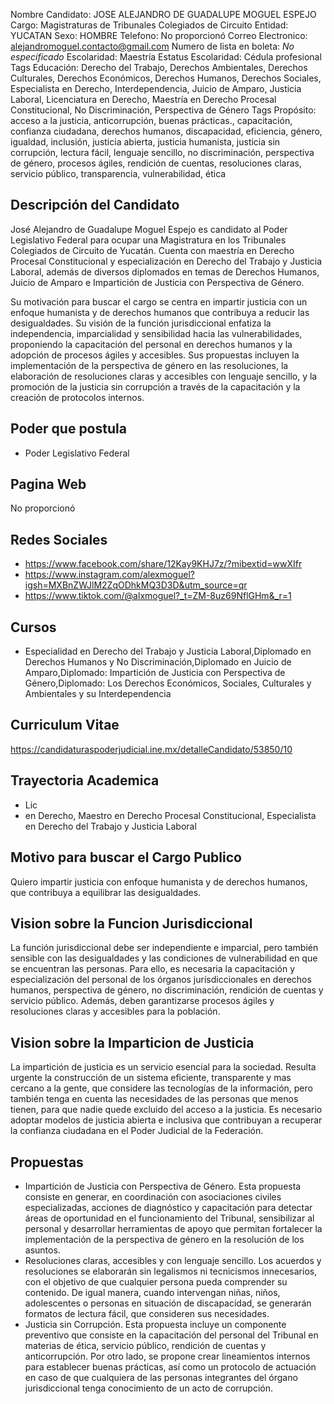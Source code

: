 Nombre Candidato: JOSE ALEJANDRO DE GUADALUPE MOGUEL ESPEJO
Cargo: Magistraturas de Tribunales Colegiados de Circuito
Entidad: YUCATAN
Sexo: HOMBRE
Telefono: No proporcionó
Correo Electronico: alejandromoguel.contacto@gmail.com
Numero de lista en boleta: *No especificado*
Escolaridad: Maestría
Estatus Escolaridad: Cédula profesional
Tags Educación: Derecho del Trabajo, Derechos Ambientales, Derechos Culturales, Derechos Económicos, Derechos Humanos, Derechos Sociales, Especialista en Derecho, Interdependencia, Juicio de Amparo, Justicia Laboral, Licenciatura en Derecho, Maestría en Derecho Procesal Constitucional, No Discriminación, Perspectiva de Género
Tags Propósito: acceso a la justicia, anticorrupción, buenas prácticas., capacitación, confianza ciudadana, derechos humanos, discapacidad, eficiencia, género, igualdad, inclusión, justicia abierta, justicia humanista, justicia sin corrupción, lectura fácil, lenguaje sencillo, no discriminación, perspectiva de género, procesos ágiles, rendición de cuentas, resoluciones claras, servicio público, transparencia, vulnerabilidad, ética


## Descripción del Candidato 

José Alejandro de Guadalupe Moguel Espejo es candidato al Poder Legislativo Federal para ocupar una Magistratura en los Tribunales Colegiados de Circuito de Yucatán. Cuenta con maestría en Derecho Procesal Constitucional y especialización en Derecho del Trabajo y Justicia Laboral, además de diversos diplomados en temas de Derechos Humanos, Juicio de Amparo e Impartición de Justicia con Perspectiva de Género.

Su motivación para buscar el cargo se centra en impartir justicia con un enfoque humanista y de derechos humanos que contribuya a reducir las desigualdades. Su visión de la función jurisdiccional enfatiza la independencia, imparcialidad y sensibilidad hacia las vulnerabilidades, proponiendo la capacitación del personal en derechos humanos y la adopción de procesos ágiles y accesibles. Sus propuestas incluyen la implementación de la perspectiva de género en las resoluciones, la elaboración de resoluciones claras y accesibles con lenguaje sencillo, y la promoción de la justicia sin corrupción a través de la capacitación y la creación de protocolos internos.


## Poder que postula

- Poder Legislativo Federal


## Pagina Web

No proporcionó


## Redes Sociales

- https://www.facebook.com/share/12Kay9KHJ7z/?mibextid=wwXIfr
- https://www.instagram.com/alexmoguel?igsh=MXBnZWJlM2ZqODhkMQ3D3D&utm_source=qr
- https://www.tiktok.com/@alxmoguel?_t=ZM-8uz69NflGHm&_r=1


## Cursos

- Especialidad en Derecho del Trabajo y Justicia Laboral,Diplomado en Derechos Humanos y No Discriminación,Diplomado en Juicio de Amparo,Diplomado: Impartición de Justicia con Perspectiva de Género,Diplomado: Los Derechos Económicos, Sociales, Culturales y Ambientales y su Interdependencia


## Curriculum Vitae

https://candidaturaspoderjudicial.ine.mx/detalleCandidato/53850/10


## Trayectoria Academica

- Lic
- en Derecho, Maestro en Derecho Procesal Constitucional, Especialista en Derecho del Trabajo y Justicia Laboral


## Motivo para buscar el Cargo Publico

Quiero impartir justicia con enfoque humanista y de derechos humanos, que contribuya a equilibrar las desigualdades.


## Vision sobre la Funcion Jurisdiccional

La función jurisdiccional debe ser independiente e imparcial, pero también sensible con las desigualdades y las condiciones de vulnerabilidad en que se encuentran las personas. Para ello, es necesaria la capacitación y especialización del personal de los órganos jurísdiccionales en derechos humanos, perspectiva de género, no discriminación, rendición de cuentas y servicio público. Además, deben garantizarse procesos ágiles y resoluciones claras y accesibles para la población.


## Vision sobre la Imparticion de Justicia

La impartición de justicia es un servicio esencial para la sociedad. Resulta urgente la construcción de un sistema eficiente, transparente y mas cercano a la gente, que considere las tecnologías de la información, pero también tenga en cuenta las necesidades de las personas que menos tienen, para que nadie quede excluido del acceso a la justicia. Es necesario adoptar modelos de justicia abierta e inclusiva que contribuyan a recuperar la confianza ciudadana en el Poder Judicial de la Federación.


## Propuestas

- Impartición de Justicia con Perspectiva de Género. Esta propuesta consiste en generar, en coordinación con asociaciones civiles especializadas, acciones de diagnóstico y capacitación para detectar áreas de oportunidad en el funcionamiento del Tribunal, sensibilizar al personal y desarrollar herramientas de apoyo que permitan fortalecer la implementación de la perspectiva de género en la resolución de los asuntos.
- Resoluciones claras, accesibles y con lenguaje sencillo. Los acuerdos y resoluciones se elaborarán sin legalismos ni tecnicismos innecesarios, con el objetivo de que cualquier persona pueda comprender su contenido. De igual manera, cuando intervengan niñas, niños, adolescentes o personas en situación de discapacidad, se generarán formatos de lectura fácil, que consideren sus necesidades.
- Justicia sin Corrupción. Esta propuesta incluye un componente preventivo que consiste en la capacitación del personal del Tribunal en materias de ética, servicio público, rendición de cuentas y anticorrupción. Por otro lado, se propone crear lineamientos internos para establecer buenas prácticas, así como un protocolo de actuación en caso de que cualquiera de las personas integrantes del órgano jurisdiccional tenga conocimiento de un acto de corrupción.

